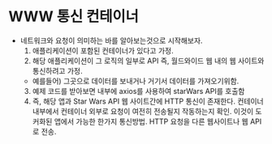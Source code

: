 # WWW 통신 컨테이너

- 네트워크와 요청이 의미하는 바를 알아보는것으로 시작해보자.
  1. 애플리케이션이 포함된 컨테이너가 있다고 가정.
  2. 해당 애플리케이션이 그 로직의 일부로 API 즉, 월드와이드 웹 내의 웹 사이트와 통신하려고 가정.
  - 예를들어) 그곳으로 데이터를 보내거나 거기서 데이터를 가져오기위함.
  3. 예제 코드를 받아보면 내부에 axios를 사용하여 starWars API를 호출함
  4. 즉, 해당 앱과 Star Wars API 웹 사이트간에 HTTP 통신이 존재한다. 컨테이너 내부에서 컨테이너 외부로 요청이 여전히 전송될지 작동하는지 확인. 이것이 도커화된 앱에서 가능한 한가지 통신방법. HTTP 요청을 다른 웹사이트나 웹 API로 전송.
